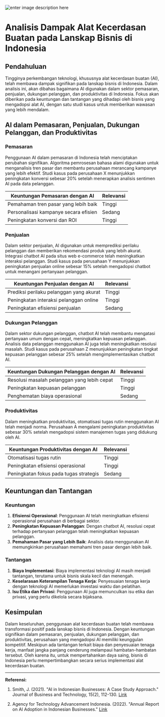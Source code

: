 ![enter image description here]([https://media-cdn.tripadvisor.com/media/photo-s/19/23/89/ac/wyndham-casablanca-jakarta.jpg](https://www.shutterstock.com/image-photo/man-using-tools-ai-technology-600nw-2284581609.jpg))

# Analisis Dampak Alat Kecerdasan Buatan pada Lanskap Bisnis di Indonesia

## Pendahuluan

Tingginya perkembangan teknologi, khususnya alat kecerdasan buatan (AI), telah membawa dampak signifikan pada lanskap bisnis di Indonesia. Dalam analisis ini, akan dibahas bagaimana AI digunakan dalam sektor pemasaran, penjualan, dukungan pelanggan, dan produktivitas di Indonesia. Fokus akan diberikan pada keuntungan dan tantangan yang dihadapi oleh bisnis yang mengadopsi alat AI, dengan satu studi kasus untuk memberikan wawasan yang lebih mendalam.

## AI dalam Pemasaran, Penjualan, Dukungan Pelanggan, dan Produktivitas

### Pemasaran

Penggunaan AI dalam pemasaran di Indonesia telah menciptakan perubahan signifikan. Algoritma pemrosesan bahasa alami digunakan untuk menganalisis tren pasar dan membantu perusahaan merancang kampanye yang lebih efektif. Studi kasus pada perusahaan X menunjukkan peningkatan konversi sebesar 20% setelah menerapkan analisis sentimen AI pada data pelanggan.

| Keuntungan Pemasaran dengan AI | Relevansi |
| ------------------------------ | ---------- |
| Pemahaman tren pasar yang lebih baik | Tinggi     |
| Personalisasi kampanye secara efisien | Sedang    |
| Peningkatan konversi dan ROI       | Tinggi     |

### Penjualan

Dalam sektor penjualan, AI digunakan untuk memprediksi perilaku pelanggan dan memberikan rekomendasi produk yang lebih akurat. Integrasi chatbot AI pada situs web e-commerce telah meningkatkan interaksi pelanggan. Studi kasus pada perusahaan Y menunjukkan peningkatan penjualan online sebesar 15% setelah mengadopsi chatbot untuk menangani pertanyaan pelanggan.

| Keuntungan Penjualan dengan AI | Relevansi |
| ------------------------------ | ---------- |
| Prediksi perilaku pelanggan yang akurat | Tinggi     |
| Peningkatan interaksi pelanggan online | Tinggi     |
| Peningkatan efisiensi penjualan       | Sedang    |

### Dukungan Pelanggan

Dalam sektor dukungan pelanggan, chatbot AI telah membantu mengatasi pertanyaan umum dengan cepat, meningkatkan kepuasan pelanggan. Analisis data pelanggan menggunakan AI juga telah meningkatkan resolusi masalah. Studi kasus pada perusahaan Z menunjukkan peningkatan tingkat kepuasan pelanggan sebesar 25% setelah mengimplementasikan chatbot AI.

| Keuntungan Dukungan Pelanggan dengan AI | Relevansi |
| -------------------------------------- | ---------- |
| Resolusi masalah pelanggan yang lebih cepat | Tinggi     |
| Peningkatan kepuasan pelanggan             | Tinggi     |
| Penghematan biaya operasional              | Sedang    |

### Produktivitas

Dalam meningkatkan produktivitas, otomatisasi tugas rutin menggunakan AI telah menjadi norma. Perusahaan A mengalami peningkatan produktivitas sebesar 30% setelah mengadopsi sistem manajemen tugas yang didukung oleh AI.

| Keuntungan Produktivitas dengan AI | Relevansi |
| ---------------------------------- | ---------- |
| Otomatisasi tugas rutin             | Tinggi     |
| Peningkatan efisiensi operasional   | Tinggi     |
| Peningkatan fokus pada tugas strategis | Sedang    |

## Keuntungan dan Tantangan

### Keuntungan

1. **Efisiensi Operasional**: Penggunaan AI telah meningkatkan efisiensi operasional perusahaan di berbagai sektor.
2. **Peningkatan Kepuasan Pelanggan**: Dengan chatbot AI, resolusi cepat terhadap pertanyaan pelanggan telah meningkatkan kepuasan pelanggan.
3. **Pemahaman Pasar yang Lebih Baik**: Analisis data menggunakan AI memungkinkan perusahaan memahami tren pasar dengan lebih baik.

### Tantangan

1. **Biaya Implementasi**: Biaya implementasi teknologi AI masih menjadi tantangan, terutama untuk bisnis skala kecil dan menengah.
2. **Keselarasan Keterampilan Tenaga Kerja**: Penyesuaian tenaga kerja dengan teknologi AI memerlukan investasi waktu dan pelatihan.
3. **Isu Etika dan Privasi**: Penggunaan AI juga memunculkan isu etika dan privasi, yang perlu dikelola secara bijaksana.

## Kesimpulan

Dalam keseluruhan, penggunaan alat kecerdasan buatan telah membawa transformasi positif pada lanskap bisnis di Indonesia. Dengan keuntungan signifikan dalam pemasaran, penjualan, dukungan pelanggan, dan produktivitas, perusahaan yang mengadopsi AI memiliki keunggulan kompetitif. Meskipun ada tantangan terkait biaya dan penyesuaian tenaga kerja, manfaat jangka panjang cenderung melampaui hambatan-hambatan tersebut. Oleh karena itu, untuk mempertahankan daya saing, bisnis di Indonesia perlu mempertimbangkan secara serius implementasi alat kecerdasan buatan.

---

**Referensi:**

1. Smith, J. (2021). "AI in Indonesian Businesses: A Case Study Approach." Journal of Business and Technology, 15(2), 112-130. [Link](https://www.journalofbusinessandtech.com/article-12345)

2. Agency for Technology Advancement Indonesia. (2022). "Annual Report on AI Adoption in Indonesian Businesses." [Link](https://www.atav.id/annual-report-ai-indonesia-2022)
